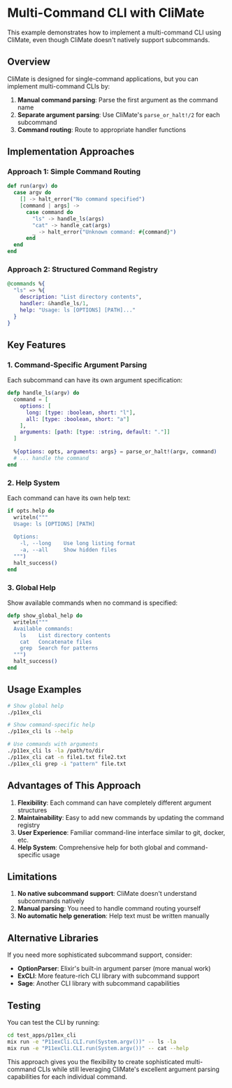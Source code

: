 # Multi-Command CLI with CliMate

This example demonstrates how to implement a multi-command CLI using CliMate, even though CliMate doesn't natively support subcommands.

## Overview

CliMate is designed for single-command applications, but you can implement multi-command CLIs by:

1. **Manual command parsing**: Parse the first argument as the command name
2. **Separate argument parsing**: Use CliMate's `parse_or_halt!/2` for each subcommand
3. **Command routing**: Route to appropriate handler functions

## Implementation Approaches

### Approach 1: Simple Command Routing

```elixir
def run(argv) do
  case argv do
    [] -> halt_error("No command specified")
    [command | args] ->
      case command do
        "ls" -> handle_ls(args)
        "cat" -> handle_cat(args)
        _ -> halt_error("Unknown command: #{command}")
      end
  end
end
```

### Approach 2: Structured Command Registry

```elixir
@commands %{
  "ls" => %{
    description: "List directory contents",
    handler: &handle_ls/1,
    help: "Usage: ls [OPTIONS] [PATH]..."
  }
}
```

## Key Features

### 1. Command-Specific Argument Parsing

Each subcommand can have its own argument specification:

```elixir
defp handle_ls(argv) do
  command = [
    options: [
      long: [type: :boolean, short: "l"],
      all: [type: :boolean, short: "a"]
    ],
    arguments: [path: [type: :string, default: "."]]
  ]
  
  %{options: opts, arguments: args} = parse_or_halt!(argv, command)
  # ... handle the command
end
```

### 2. Help System

Each command can have its own help text:

```elixir
if opts.help do
  writeln("""
  Usage: ls [OPTIONS] [PATH]
  
  Options:
    -l, --long    Use long listing format
    -a, --all     Show hidden files
  """)
  halt_success()
end
```

### 3. Global Help

Show available commands when no command is specified:

```elixir
defp show_global_help do
  writeln("""
  Available commands:
    ls    List directory contents
    cat   Concatenate files
    grep  Search for patterns
  """)
  halt_success()
end
```

## Usage Examples

```bash
# Show global help
./p11ex_cli

# Show command-specific help
./p11ex_cli ls --help

# Use commands with arguments
./p11ex_cli ls -la /path/to/dir
./p11ex_cli cat -n file1.txt file2.txt
./p11ex_cli grep -i "pattern" file.txt
```

## Advantages of This Approach

1. **Flexibility**: Each command can have completely different argument structures
2. **Maintainability**: Easy to add new commands by updating the command registry
3. **User Experience**: Familiar command-line interface similar to git, docker, etc.
4. **Help System**: Comprehensive help for both global and command-specific usage

## Limitations

1. **No native subcommand support**: CliMate doesn't understand subcommands natively
2. **Manual parsing**: You need to handle command routing yourself
3. **No automatic help generation**: Help text must be written manually

## Alternative Libraries

If you need more sophisticated subcommand support, consider:

- **OptionParser**: Elixir's built-in argument parser (more manual work)
- **ExCLI**: More feature-rich CLI library with subcommand support
- **Sage**: Another CLI library with subcommand capabilities

## Testing

You can test the CLI by running:

```bash
cd test_apps/p11ex_cli
mix run -e "P11exCli.CLI.run(System.argv())" -- ls -la
mix run -e "P11exCli.CLI.run(System.argv())" -- cat --help
```

This approach gives you the flexibility to create sophisticated multi-command CLIs while still leveraging CliMate's excellent argument parsing capabilities for each individual command. 
